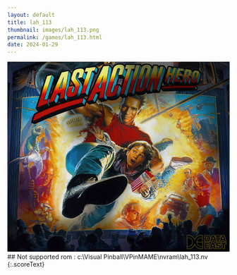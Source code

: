 ```yaml
---
layout: default
title: lah_113
thumbnail: images/lah_113.png
permalink: /games/lah_113.html
date: 2024-01-29
---
```


<img src="../images/lah_113.png" class="gameThumbnail img-fluid mx-auto align-middle">
## Not supported rom : c:\Visual Pinball\VPinMAME\nvram\lah_113.nv
{:.scoreText}


